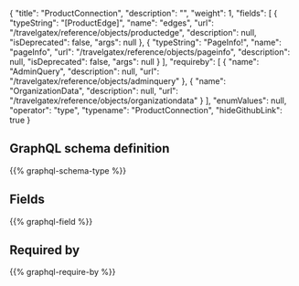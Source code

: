 {
  "title": "ProductConnection",
  "description": "",
  "weight": 1,
  "fields": [
    {
      "typeString": "[ProductEdge]",
      "name": "edges",
      "url": "/travelgatex/reference/objects/productedge",
      "description": null,
      "isDeprecated": false,
      "args": null
    },
    {
      "typeString": "PageInfo!",
      "name": "pageInfo",
      "url": "/travelgatex/reference/objects/pageinfo",
      "description": null,
      "isDeprecated": false,
      "args": null
    }
  ],
  "requireby": [
    {
      "name": "AdminQuery",
      "description": null,
      "url": "/travelgatex/reference/objects/adminquery"
    },
    {
      "name": "OrganizationData",
      "description": null,
      "url": "/travelgatex/reference/objects/organizationdata"
    }
  ],
  "enumValues": null,
  "operator": "type",
  "typename": "ProductConnection",
  "hideGithubLink": true
}
## GraphQL schema definition

{{% graphql-schema-type %}}

## Fields

{{% graphql-field %}}

## Required by

{{% graphql-require-by %}}
